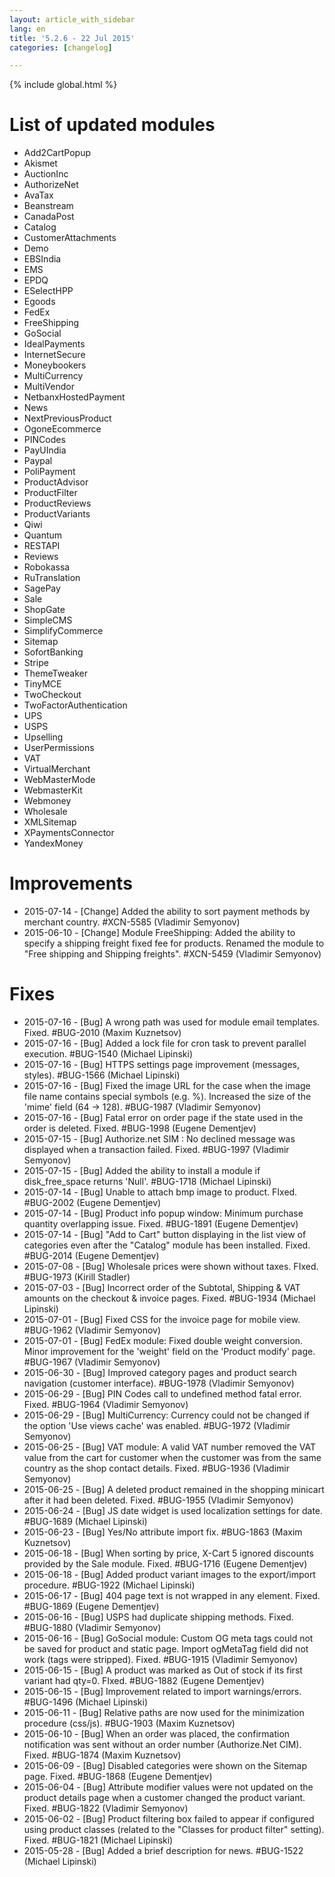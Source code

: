 ```yaml
---
layout: article_with_sidebar
lang: en
title: '5.2.6 - 22 Jul 2015'
categories: [changelog]

---
```


{% include global.html %}

# List of updated modules

*   Add2CartPopup
*   Akismet
*   AuctionInc
*   AuthorizeNet
*   AvaTax
*   Beanstream
*   CanadaPost
*   Catalog
*   CustomerAttachments
*   Demo
*   EBSIndia
*   EMS
*   EPDQ
*   ESelectHPP
*   Egoods
*   FedEx
*   FreeShipping
*   GoSocial
*   IdealPayments
*   InternetSecure
*   Moneybookers
*   MultiCurrency
*   MultiVendor
*   NetbanxHostedPayment
*   News
*   NextPreviousProduct
*   OgoneEcommerce
*   PINCodes
*   PayUIndia
*   Paypal
*   PoliPayment
*   ProductAdvisor
*   ProductFilter
*   ProductReviews
*   ProductVariants
*   Qiwi
*   Quantum
*   RESTAPI
*   Reviews
*   Robokassa
*   RuTranslation
*   SagePay
*   Sale
*   ShopGate
*   SimpleCMS
*   SimplifyCommerce
*   Sitemap
*   SofortBanking
*   Stripe
*   ThemeTweaker
*   TinyMCE
*   TwoCheckout
*   TwoFactorAuthentication
*   UPS
*   USPS
*   Upselling
*   UserPermissions
*   VAT
*   VirtualMerchant
*   WebMasterMode
*   WebmasterKit
*   Webmoney
*   Wholesale
*   XMLSitemap
*   XPaymentsConnector
*   YandexMoney  

# Improvements

*   2015-07-14 - [Change] Added the ability to sort payment methods by merchant country. #XCN-5585 (Vladimir Semyonov)
*   2015-06-10 - [Change] Module FreeShipping: Added the ability to specify a shipping freight fixed fee for products. Renamed the module to "Free shipping and Shipping freights". #XCN-5459 (Vladimir Semyonov)  

# Fixes

*   2015-07-16 - [Bug] A wrong path was used for module email templates. Fixed. #BUG-2010 (Maxim Kuznetsov)
*   2015-07-16 - [Bug] Added a lock file for cron task to prevent parallel execution. #BUG-1540 (Michael Lipinski)
*   2015-07-16 - [Bug] HTTPS settings page improvement (messages, styles). #BUG-1566 (Michael Lipinski)
*   2015-07-16 - [Bug] Fixed the image URL for the case when the image file name contains special symbols (e.g. %). Increased the size of the 'mime' field (64 -> 128). #BUG-1987 (Vladimir Semyonov)
*   2015-07-16 - [Bug] Fatal error on order page if the state used in the order is deleted. Fixed. #BUG-1998 (Eugene Dementjev)
*   2015-07-15 - [Bug] Authorize.net SIM : No declined message was displayed when a transaction failed. Fixed. #BUG-1997 (Vladimir Semyonov)
*   2015-07-15 - [Bug] Added the ability to install a module if disk_free_space returns 'Null'. #BUG-1718 (Michael Lipinski)
*   2015-07-14 - [Bug] Unable to attach bmp image to product. FIxed. #BUG-2002 (Eugene Dementjev)
*   2015-07-14 - [Bug] Product info popup window: Minimum purchase quantity overlapping issue. Fixed. #BUG-1891 (Eugene Dementjev)
*   2015-07-14 - [Bug] "Add to Cart" button displaying in the list view of categories even after the "Catalog" module has been installed. Fixed. #BUG-2014 (Eugene Dementjev)
*   2015-07-08 - [Bug] Wholesale prices were shown without taxes. FIxed. #BUG-1973 (Kirill Stadler)
*   2015-07-03 - [Bug] Incorrect order of the Subtotal, Shipping & VAT amounts on the checkout & invoice pages. Fixed. #BUG-1934 (Michael Lipinski)
*   2015-07-01 - [Bug] Fixed CSS for the invoice page for mobile view. #BUG-1962 (Vladimir Semyonov)
*   2015-07-01 - [Bug] FedEx module: Fixed double weight conversion. Minor improvement for the 'weight' field on the 'Product modify' page. #BUG-1967 (Vladimir Semyonov)
*   2015-06-30 - [Bug] Improved category pages and product search navigation (customer interface). #BUG-1978 (Vladimir Semyonov)
*   2015-06-29 - [Bug] PIN Codes call to undefined method fatal error. Fixed. #BUG-1964 (Vladimir Semyonov)
*   2015-06-29 - [Bug] MultiCurrency: Currency could not be changed if the option 'Use views cache' was enabled. #BUG-1972 (Vladimir Semyonov)
*   2015-06-25 - [Bug] VAT module: A valid VAT number removed the VAT value from the cart for customer when the customer was from the same country as the shop contact details. Fixed. #BUG-1936 (Vladimir Semyonov)
*   2015-06-25 - [Bug] A deleted product remained in the shopping minicart after it had been deleted. Fixed. #BUG-1955 (Vladimir Semyonov)
*   2015-06-24 - [Bug] JS date widget is used localization settings for date. #BUG-1689 (Michael Lipinski)
*   2015-06-23 - [Bug] Yes/No attribute import fix. #BUG-1863 (Maxim Kuznetsov)
*   2015-06-18 - [Bug] When sorting by price, X-Cart 5 ignored discounts provided by the Sale module. Fixed. #BUG-1716 (Eugene Dementjev)
*   2015-06-18 - [Bug] Added product variant images to the export/import procedure. #BUG-1922 (Michael Lipinski)
*   2015-06-17 - [Bug] 404 page text is not wrapped in any element. Fixed. #BUG-1869 (Eugene Dementjev)
*   2015-06-16 - [Bug] USPS had duplicate shipping methods. Fixed. #BUG-1880 (Vladimir Semyonov)
*   2015-06-16 - [Bug] GoSocial module: Custom OG meta tags could not be saved for product and static page. Import ogMetaTag field did not work (tags were stripped). Fixed. #BUG-1915 (Vladimir Semyonov)
*   2015-06-15 - [Bug] A product was marked as Out of stock if its first variant had qty=0\. FIxed. #BUG-1882 (Eugene Dementjev)
*   2015-06-15 - [Bug] Improvement related to import warnings/errors. #BUG-1496 (Michael Lipinski)
*   2015-06-11 - [Bug] Relative paths are now used for the minimization procedure (css/js). #BUG-1903 (Maxim Kuznetsov)
*   2015-06-10 - [Bug] When an order was placed, the confirmation notification was sent without an order number (Authorize.Net CIM). Fixed. #BUG-1874 (Maxim Kuznetsov)
*   2015-06-09 - [Bug] Disabled categories were shown on the Sitemap page. Fixed. #BUG-1868 (Eugene Dementjev)
*   2015-06-04 - [Bug] Attribute modifier values were not updated on the product details page when a customer changed the product variant. Fixed. #BUG-1822 (Vladimir Semyonov)
*   2015-06-02 - [Bug] Product filtering box failed to appear if configured using product classes (related to the "Classes for product filter" setting). Fixed. #BUG-1821 (Michael Lipinski)
*   2015-05-28 - [Bug] Added a brief description for news. #BUG-1522 (Michael Lipinski)